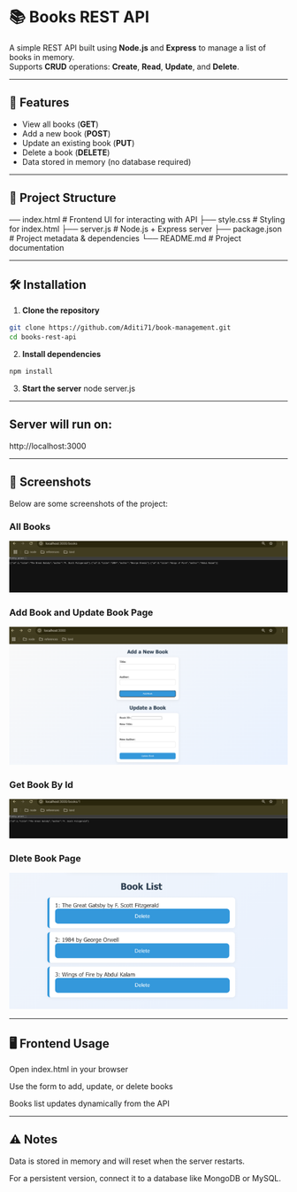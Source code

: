 # 📚 Books REST API

A simple REST API built using **Node.js** and **Express** to manage a list of books in memory.  
Supports **CRUD** operations: **Create**, **Read**, **Update**, and **Delete**.

---

## 🚀 Features
- View all books (**GET**)
- Add a new book (**POST**)
- Update an existing book (**PUT**)
- Delete a book (**DELETE**)
- Data stored in memory (no database required)

---

## 📂 Project Structure
── index.html # Frontend UI for interacting with API
├── style.css # Styling for index.html
├── server.js # Node.js + Express server
├── package.json # Project metadata & dependencies
└── README.md # Project documentation


---

## 🛠️ Installation

1. **Clone the repository**
```bash
git clone https://github.com/Aditi71/book-management.git
cd books-rest-api
```

2. **Install dependencies**
```bash
npm install
```


3. **Start the server**
node server.js
---

## Server will run on:

http://localhost:3000

---

## 📸 Screenshots
Below are some screenshots of the project:

### All Books
![Get Books](screenshots/getBooks.png)

### Add Book and Update Book Page
![Add Book and Update Book Page](screenshots/addBook-updateBook.png)

### Get Book By Id
![Search book by id Page](screenshots/getBookById.png)

### Dlete Book Page
![Delete Page](screenshots/DeleteBook.png)


---

## 🖥️ Frontend Usage

Open index.html in your browser

Use the form to add, update, or delete books

Books list updates dynamically from the API

---
 
## ⚠️ Notes

Data is stored in memory and will reset when the server restarts.

For a persistent version, connect it to a database like MongoDB or MySQL.


